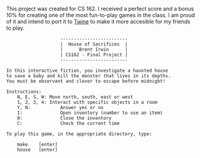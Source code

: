 This project was created for CS 162. I received a perfect score and a bonus 10% for creating one of the most fun-to-play games in the class. I am proud of it and intend to port it to [Twine](http://twinery.org) to make it more accesible for my friends to play.

```					
					-------------------------
					|  House of Sacrifices  |
					|      Brent Irwin      |
					| CS162 - Final Project |
					-------------------------

In this interactive fiction, you investigate a haunted house
to save a baby and kill the monster that lives in its depths.
You must be observant and clever to escape before midnight!

Instructions:
	N, E, S, W: Move north, south, east or west
	1, 2, 3, 4: Interact with specific objects in a room
	Y, N:			Answer yes or no
	I:				Open inventory (number to use an item)
	0:				Close the inventory
	C:				Check the current time

To play this game, in the appropriate directory, type:

	make	[enter]
	house	[enter]
```
